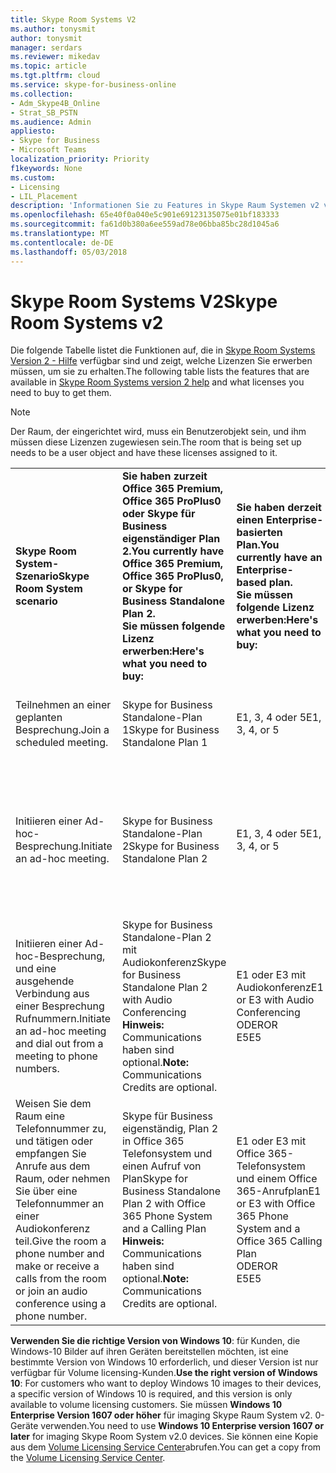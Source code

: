 ```yaml
---
title: Skype Room Systems V2
ms.author: tonysmit
author: tonysmit
manager: serdars
ms.reviewer: mikedav
ms.topic: article
ms.tgt.pltfrm: cloud
ms.service: skype-for-business-online
ms.collection:
- Adm_Skype4B_Online
- Strat_SB_PSTN
ms.audience: Admin
appliesto:
- Skype for Business
- Microsoft Teams
localization_priority: Priority
f1keywords: None
ms.custom:
- Licensing
- LIL_Placement
description: 'Informationen Sie zu Features in Skype Raum Systemen v2 verfügbar. '
ms.openlocfilehash: 65e40f0a040e5c901e69123135075e01bf183333
ms.sourcegitcommit: fa61d0b380a6ee559ad78e06bba85bc28d1045a6
ms.translationtype: MT
ms.contentlocale: de-DE
ms.lasthandoff: 05/03/2018
---
```

# <a name="skype-room-systems-v2"></a><span data-ttu-id="01249-103">Skype Room Systems V2</span><span class="sxs-lookup"><span data-stu-id="01249-103">Skype Room Systems v2</span></span>
<span data-ttu-id="01249-104"><a name="bkmk_srs"> </a></span><span class="sxs-lookup"><span data-stu-id="01249-104"></span></span>

<span data-ttu-id="01249-105">Die folgende Tabelle listet die Funktionen auf, die in [Skype Room Systems Version 2 - Hilfe](https://support.office.com/article/e667f40e-5aab-40c1-bd68-611fe0002ba2) verfügbar sind und zeigt, welche Lizenzen Sie erwerben müssen, um sie zu erhalten.</span><span class="sxs-lookup"><span data-stu-id="01249-105">The following table lists the features that are available in [Skype Room Systems version 2 help](https://support.office.com/article/e667f40e-5aab-40c1-bd68-611fe0002ba2) and what licenses you need to buy to get them.</span></span>
  
> [!NOTE]
> <span data-ttu-id="01249-106">Der Raum, der eingerichtet wird, muss ein Benutzerobjekt sein, und ihm müssen diese Lizenzen zugewiesen sein.</span><span class="sxs-lookup"><span data-stu-id="01249-106">The room that is being set up needs to be a user object and have these licenses assigned to it.</span></span> 
  
|||||
|:-----|:-----|:-----|:-----|
|<span data-ttu-id="01249-107">**Skype Room System-Szenario**</span><span class="sxs-lookup"><span data-stu-id="01249-107">**Skype Room System scenario**</span></span> <br/> |<span data-ttu-id="01249-108">**Sie haben zurzeit Office 365 Premium, Office 365 ProPlus0 oder Skype für Business eigenständiger Plan 2.**</span><span class="sxs-lookup"><span data-stu-id="01249-108">**You currently have Office 365 Premium, Office 365 ProPlus0, or Skype for Business Standalone Plan 2.**</span></span> <br/> <span data-ttu-id="01249-109">**Sie müssen folgende Lizenz erwerben:**</span><span class="sxs-lookup"><span data-stu-id="01249-109">**Here's what you need to buy:**</span></span> <br/> |<span data-ttu-id="01249-110">**Sie haben derzeit einen Enterprise-basierten Plan.**</span><span class="sxs-lookup"><span data-stu-id="01249-110">**You currently have an Enterprise-based plan.**</span></span> <br/> <span data-ttu-id="01249-111">**Sie müssen folgende Lizenz erwerben:**</span><span class="sxs-lookup"><span data-stu-id="01249-111">**Here's what you need to buy:**</span></span> <br/> |<span data-ttu-id="01249-112">**Sie haben Skype for Business Server 2015 (lokal oder hybrid).**</span><span class="sxs-lookup"><span data-stu-id="01249-112">**You have Skype for Business Server 2015 (on-premises or hybrid).**</span></span> <br/> <span data-ttu-id="01249-113">**Sie müssen folgende Lizenz erwerben:**</span><span class="sxs-lookup"><span data-stu-id="01249-113">**Here's what you need to buy:**</span></span> <br/> |
|<span data-ttu-id="01249-114">Teilnehmen an einer geplanten Besprechung.</span><span class="sxs-lookup"><span data-stu-id="01249-114">Join a scheduled meeting.</span></span>  <br/> |<span data-ttu-id="01249-115">Skype for Business Standalone-Plan 1</span><span class="sxs-lookup"><span data-stu-id="01249-115">Skype for Business Standalone Plan 1</span></span>  <br/> |<span data-ttu-id="01249-116">E1, 3, 4 oder 5</span><span class="sxs-lookup"><span data-stu-id="01249-116">E1, 3, 4, or 5</span></span>  <br/> |<span data-ttu-id="01249-117">Skype for Business Server Standard CAL</span><span class="sxs-lookup"><span data-stu-id="01249-117">Skype for Business Server Standard CAL</span></span>  <br/> |
|<span data-ttu-id="01249-118">Initiieren einer Ad-hoc-Besprechung.</span><span class="sxs-lookup"><span data-stu-id="01249-118">Initiate an ad-hoc meeting.</span></span>  <br/> |<span data-ttu-id="01249-119">Skype for Business Standalone-Plan 2</span><span class="sxs-lookup"><span data-stu-id="01249-119">Skype for Business Standalone Plan 2</span></span>  <br/> |<span data-ttu-id="01249-120">E1, 3, 4 oder 5</span><span class="sxs-lookup"><span data-stu-id="01249-120">E1, 3, 4, or 5</span></span>  <br/> |<span data-ttu-id="01249-121">Skype for Business Server Standard CAL</span><span class="sxs-lookup"><span data-stu-id="01249-121">Skype for Business Server Standard CAL</span></span>  <br/> <span data-ttu-id="01249-122">Skype for Business Server Enterprise CAL</span><span class="sxs-lookup"><span data-stu-id="01249-122">Skype for Business Server Enterprise CAL</span></span>  <br/> |
|<span data-ttu-id="01249-123">Initiieren einer Ad-hoc-Besprechung, und eine ausgehende Verbindung aus einer Besprechung Rufnummern.</span><span class="sxs-lookup"><span data-stu-id="01249-123">Initiate an ad-hoc meeting and dial out from a meeting to phone numbers.</span></span>  <br/> |<span data-ttu-id="01249-124">Skype for Business Standalone-Plan 2 mit Audiokonferenz</span><span class="sxs-lookup"><span data-stu-id="01249-124">Skype for Business Standalone Plan 2 with Audio Conferencing</span></span>  <br/> <span data-ttu-id="01249-125">**Hinweis:** Communications haben sind optional.</span><span class="sxs-lookup"><span data-stu-id="01249-125">**Note:** Communications Credits are optional.</span></span>           |<span data-ttu-id="01249-126">E1 oder E3 mit Audiokonferenz</span><span class="sxs-lookup"><span data-stu-id="01249-126">E1 or E3 with Audio Conferencing</span></span>  <br/> <span data-ttu-id="01249-127">ODER</span><span class="sxs-lookup"><span data-stu-id="01249-127">OR</span></span>  <br/> <span data-ttu-id="01249-128">E5</span><span class="sxs-lookup"><span data-stu-id="01249-128">E5</span></span>  <br/> |<span data-ttu-id="01249-129">Skype for Business Standard CAL</span><span class="sxs-lookup"><span data-stu-id="01249-129">Skype for Business Standard CAL</span></span>  <br/> <span data-ttu-id="01249-130">Skype for Business Server Enterprise CAL</span><span class="sxs-lookup"><span data-stu-id="01249-130">Skype for Business Server Enterprise CAL</span></span>  <br/> |
|<span data-ttu-id="01249-131">Weisen Sie dem Raum eine Telefonnummer zu, und tätigen oder empfangen Sie Anrufe aus dem Raum, oder nehmen Sie über eine Telefonnummer an einer Audiokonferenz teil.</span><span class="sxs-lookup"><span data-stu-id="01249-131">Give the room a phone number and make or receive a calls from the room or join an audio conference using a phone number.</span></span>  <br/> |<span data-ttu-id="01249-132">Skype für Business eigenständig, Plan 2 in Office 365 Telefonsystem und einen Aufruf von Plan</span><span class="sxs-lookup"><span data-stu-id="01249-132">Skype for Business Standalone Plan 2 with Office 365 Phone System and a Calling Plan</span></span>  <br/> <span data-ttu-id="01249-133">**Hinweis:** Communications haben sind optional.</span><span class="sxs-lookup"><span data-stu-id="01249-133">**Note:** Communications Credits are optional.</span></span>           |<span data-ttu-id="01249-134">E1 oder E3 mit Office 365-Telefonsystem und einem Office 365-Anrufplan</span><span class="sxs-lookup"><span data-stu-id="01249-134">E1 or E3 with Office 365 Phone System and a Office 365 Calling Plan</span></span>  <br/> <span data-ttu-id="01249-135">ODER</span><span class="sxs-lookup"><span data-stu-id="01249-135">OR</span></span>  <br/> <span data-ttu-id="01249-136">E5</span><span class="sxs-lookup"><span data-stu-id="01249-136">E5</span></span>  <br/> |<span data-ttu-id="01249-137">Skype for Business Server Standard CAL</span><span class="sxs-lookup"><span data-stu-id="01249-137">Skype for Business Server Standard CAL</span></span>  <br/> <span data-ttu-id="01249-138">Skype for Business Server Plus CAL</span><span class="sxs-lookup"><span data-stu-id="01249-138">Skype for Business Server Plus CAL</span></span>  <br/> |
   
 <span data-ttu-id="01249-139">**Verwenden Sie die richtige Version von Windows 10**: für Kunden, die Windows-10 Bilder auf ihren Geräten bereitstellen möchten, ist eine bestimmte Version von Windows 10 erforderlich, und dieser Version ist nur verfügbar für Volume licensing-Kunden.</span><span class="sxs-lookup"><span data-stu-id="01249-139">**Use the right version of Windows 10**: For customers who want to deploy Windows 10 images to their devices, a specific version of Windows 10 is required, and this version is only available to volume licensing customers.</span></span> <span data-ttu-id="01249-140">Sie müssen **Windows 10 Enterprise Version 1607 oder höher** für imaging Skype Raum System v2. 0-Geräte verwenden.</span><span class="sxs-lookup"><span data-stu-id="01249-140">You need to use **Windows 10 Enterprise version 1607 or later** for imaging Skype Room System v2.0 devices.</span></span> <span data-ttu-id="01249-141">Sie können eine Kopie aus dem [Volume Licensing Service Center](https://www.microsoft.com/Licensing/servicecenter/)abrufen.</span><span class="sxs-lookup"><span data-stu-id="01249-141">You can get a copy from the [Volume Licensing Service Center](https://www.microsoft.com/Licensing/servicecenter/).</span></span>
  

    

